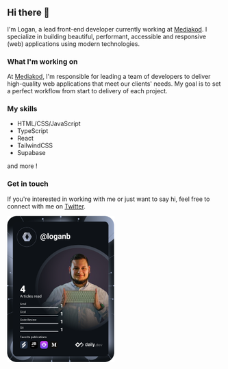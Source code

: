 ## Hi there 👋

I'm Logan, a lead front-end developer currently working at [Mediakod](https://www.mediakod.com/). I specialize in building beautiful, performant, accessible and responsive (web) applications using modern technologies.

### What I'm working on

At [Mediakod](https://www.mediakod.com/), I'm responsible for leading a team of developers to deliver high-quality web applications that meet our clients' needs. My goal is to set a perfect workflow from start to delivery of each project.

### My skills

- HTML/CSS/JavaScript
- TypeScript
- React
- TailwindCSS
- Supabase

and more !

### Get in touch

If you're interested in working with me or just want to say hi, feel free to connect with me on [Twitter](https://twitter.com/loganblangenois).

<img src="https://raw.githubusercontent.com/MKlblangenois/MKlblangenois/master/devcard.svg" alt="" width="250" />
